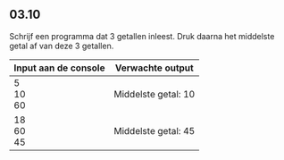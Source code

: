 ## 03.10
Schrijf een programma dat 3 getallen inleest. Druk daarna het middelste getal af van deze 3 getallen.

| Input aan de console | Verwachte output |
|----------------------|------------------|
| 5<br>10<br>60 | Middelste getal: 10 |
| 18<br>60<br>45 | Middelste getal: 45 |